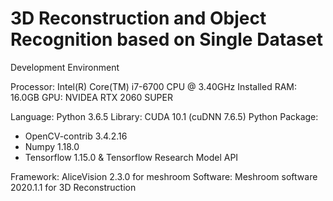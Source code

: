 # 3D Reconstruction and Object Recognition based on Single Dataset

Development Environment

Processor: Intel(R) Core(TM) i7-6700 CPU @ 3.40GHz
Installed RAM: 16.0GB
GPU: NVIDEA RTX 2060 SUPER

Language: Python 3.6.5
Library: CUDA 10.1 (cuDNN 7.6.5)
Python Package: 
- OpenCV-contrib 3.4.2.16
- Numpy 1.18.0
- Tensorflow 1.15.0 & Tensorflow Research Model API

Framework: AliceVision 2.3.0 for meshroom
Software: Meshroom software  2020.1.1 for 3D Reconstruction
